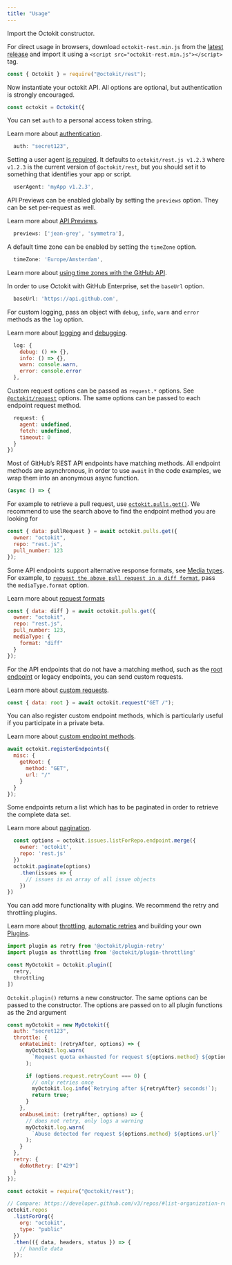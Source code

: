 ```yaml
---
title: "Usage"
---
```


Import the Octokit constructor.

For direct usage in browsers, download `octokit-rest.min.js` from the [latest release](https://github.com/octokit/rest.js/releases/latest) and import it using a `<script src="octokit-rest.min.js"></script>` tag.

```js
const { Octokit } = require("@octokit/rest");
```

Now instantiate your octokit API. All options are optional, but authentication is strongly encouraged.

```js
const octokit = Octokit({
```

You can set `auth` to a personal access token string.

Learn more about [authentication](#authentication).

```js
  auth: "secret123",
```

Setting a user agent [is required](https://developer.github.com/v3/#user-agent-required). It defaults to `octokit/rest.js v1.2.3` where `v1.2.3` is the current version of `@octokit/rest`, but you should set it to something that identifies your app or script.

```js
  userAgent: 'myApp v1.2.3',
```

API Previews can be enabled globally by setting the `previews` option. They can be set per-request as well.

Learn more about [API Previews](#previews).

```js
  previews: ['jean-grey', 'symmetra'],
```

A default time zone can be enabled by setting the `timeZone` option.

```js
  timeZone: 'Europe/Amsterdam',
```

Learn more about [using time zones with the GitHub API](https://developer.github.com/v3/#using-the-time-zone-header).

In order to use Octokit with GitHub Enterprise, set the `baseUrl` option.

```js
  baseUrl: 'https://api.github.com',
```

For custom logging, pass an object with `debug`, `info`, `warn` and `error` methods as the `log` option.

Learn more about [logging](#logging) and [debugging](#debug).

```js
  log: {
    debug: () => {},
    info: () => {},
    warn: console.warn,
    error: console.error
  },
```

Custom request options can be passed as `request.*` options. See [`@octokit/request`](https://www.npmjs.com/package/@octokit/request#octokitrequest) options. The same options can be passed to each endpoint request method.

```js
  request: {
    agent: undefined,
    fetch: undefined,
    timeout: 0
  }
})
```

Most of GitHub’s REST API endpoints have matching methods. All endpoint methods are asynchronous, in order to use `await` in the code examples, we wrap them into an anonymous async function.

```js
(async () => {
```

For example to retrieve a pull request, use [`octokit.pulls.get()`](#octokit-routes-pulls-get). We recommend to use the search above to find the endpoint method you are looking for

```js
const { data: pullRequest } = await octokit.pulls.get({
  owner: "octokit",
  repo: "rest.js",
  pull_number: 123
});
```

Some API endpoints support alternative response formats, see [Media types](https://developer.github.com/v3/media/). For example, to [`request the above pull request in a diff format`](https://developer.github.com/v3/media/#diff), pass the `mediaType.format` option.

Learn more about [request formats](#request-formats)

```js
const { data: diff } = await octokit.pulls.get({
  owner: "octokit",
  repo: "rest.js",
  pull_number: 123,
  mediaType: {
    format: "diff"
  }
});
```

For the API endpoints that do not have a matching method, such as the [root endpoint](https://developer.github.com/v3/#root-endpoint) or legacy endpoints, you can send custom requests.

Learn more about [custom requests](#custom-requests).

```js
const { data: root } = await octokit.request("GET /");
```

You can also register custom endpoint methods, which is particularly useful if you participate in a private beta.

Learn more about [custom endpoint methods](#custom-endpoint-methods).

```js
await octokit.registerEndpoints({
  misc: {
    getRoot: {
      method: "GET",
      url: "/"
    }
  }
});
```

Some endpoints return a list which has to be paginated in order to retrieve the complete data set.

Learn more about [pagination](#pagination).

```js
  const options = octokit.issues.listForRepo.endpoint.merge({
    owner: 'octokit',
    repo: 'rest.js'
  })
  octokit.paginate(options)
    .then(issues => {
      // issues is an array of all issue objects
    })
})
```

You can add more functionality with plugins. We recommend the retry and throttling plugins.

Learn more about [throttling](#throttling), [automatic retries](#automatic-retries) and building your own [Plugins](#plugins).

```js
import plugin as retry from '@octokit/plugin-retry'
import plugin as throttling from '@octokit/plugin-throttling'

const MyOctokit = Octokit.plugin([
  retry,
  throttling
])
```

`Octokit.plugin()` returns a new constructor. The same options can be passed to the constructor. The options are passed on to all plugin functions as the 2nd argument

```js
const myOctokit = new MyOctokit({
  auth: "secret123",
  throttle: {
    onRateLimit: (retryAfter, options) => {
      myOctokit.log.warn(
        `Request quota exhausted for request ${options.method} ${options.url}`
      );

      if (options.request.retryCount === 0) {
        // only retries once
        myOctokit.log.info(`Retrying after ${retryAfter} seconds!`);
        return true;
      }
    },
    onAbuseLimit: (retryAfter, options) => {
      // does not retry, only logs a warning
      myOctokit.log.warn(
        `Abuse detected for request ${options.method} ${options.url}`
      );
    }
  },
  retry: {
    doNotRetry: ["429"]
  }
});
```

```js
const octokit = require("@octokit/rest");

// Compare: https://developer.github.com/v3/repos/#list-organization-repositories
octokit.repos
  .listForOrg({
    org: "octokit",
    type: "public"
  })
  .then(({ data, headers, status }) => {
    // handle data
  });
```

